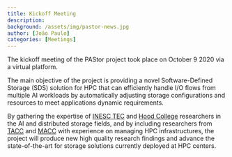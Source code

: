```yaml
---
title: Kickoff Meeting
description:
background: /assets/img/pastor-news.jpg
author: [João Paulo]
categories: [Meetings]
---
```


The kickoff meeting of the PAStor project took place on October 9 2020 via a virtual platform.

The main objective of the project is providing a novel Software-Defined Storage (SDS) solution for HPC that can efficiently handle I/O flows from multiple AI workloads by automatically adjusting storage configurations and resources to meet applications dynamic requirements.

By gathering the expertise of [INESC TEC](https://www.inesctec.pt/en) and [Hood College](https://www.hood.edu) researchers in the AI and distributed storage fields, and by including researchers from [TACC](https://www.tacc.utexas.edu) and [MACC](https://macc.fccn.pt) with experience on managing HPC infrastructures, the project will produce new high quality research findings and advance the state-of-the-art for storage solutions currently deployed at HPC centers.